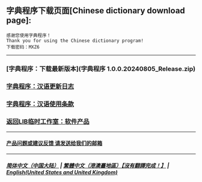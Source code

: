 ## 字典程序下载页面[Chinese dictionary download page]:

 ```
感谢您使用字典程序！
Thank you for using the Chinese dictionary program!
下载密码：MXZ6
```

------------
### [字典程序：下载最新版本](字典程序 1.0.0.20240805_Release.zip)
### [字典程序：汉语更新日志](Chinese_dictionary_update)
### [字典程序：汉语使用条款](Chinese_dictionary_Service_Terms)
### [返回LIB临时工作室：软件产品](https://libps.github.io/Software)
------------
#### [产品问题或建议反馈 请发送给我们的邮箱](mailto:LIB_Provisional_Studio@outlook.com)
------------
##### [简体中文（中国大陆）](Chinese_dictionary) | [繁體中文（港澳臺地區）【沒有翻譯完成！】](tc/Chinese_dictionary) | **[English(United States and United Kingdom)](en/Chinese_dictionary)**
